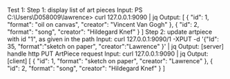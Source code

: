 Test 1: 
    Step 1: display list of art pieces
        Input:
            PS C:\Users\D058009\lawrence> curl 127.0.0.1:9090 | jq
        Output:
                [
                {
                    "id": 1,
                    "format": "oil on canvas",
                    "creator": "Vincent Van Gogh"
                },
                {
                    "id": 2,
                    "format": "song",
                    "creator": "Hildegard Knef"
                }
                ]
    Step 2: update artpiece with id "1", as given in the path
        Input: 
            curl 127.0.0.1:9090/1 -XPUT -d '{\"Id\": 35, \"format\":\"sketch on paper\", \"creator\":\"Lawrence\" }' | jq
        Output: [server]
            handle http PUT ArtPiece request
        Input:
            curl 127.0.0.1:9090 | jq
        Output: [client]
            [
              {
                "id": 1,
                "format": "sketch on paper",
                "creator": "Lawrence"
              },
              {
                "id": 2,
                "format": "song",
                "creator": "Hildegard Knef"
              }
            ]